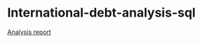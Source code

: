 # International-debt-analysis-sql

[Analysis report](https://github.com/Veena0803/International-debt-analysis-sql/blob/master/notebook.ipynb)
